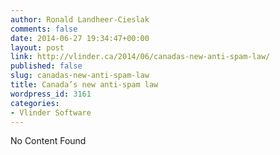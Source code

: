 ```yaml
---
author: Ronald Landheer-Cieslak
comments: false
date: 2014-06-27 19:34:47+00:00
layout: post
link: http://vlinder.ca/2014/06/canadas-new-anti-spam-law/
published: false
slug: canadas-new-anti-spam-law
title: Canada’s new anti-spam law
wordpress_id: 3161
categories:
- Vlinder Software
---
```


No Content Found
